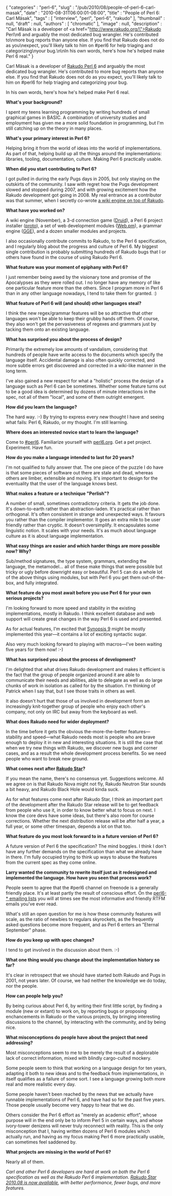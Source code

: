{
   "categories" : "perl-6",
   "slug" : "/pub/2010/08/people-of-perl-6-carl-masak",
   "date" : "2010-08-31T06:00:01-08:00",
   "title" : "People of Perl 6: Carl Mäsak",
   "tags" : [
      "interview",
      "perl",
      "perl-6",
      "rakudo"
   ],
   "thumbnail" : null,
   "draft" : null,
   "authors" : [
      "chromatic"
   ],
   "image" : null,
   "description" : "Carl Mäsak is a developer of <a href=\"http://www.rakudo.org/\">Rakudo Perl\n6</a> and arguably the most dedicated bug wrangler.  He's contributed to\nmore bug reports than anyone else.  If you find that Rakudo does not do as you\nexpect, you'll likely talk to him on #perl6 for help triaging and categorizing\nyour bug.\n\nIn his own words, here's how he's helped make Perl 6 real."
}





Carl Mäsak is a developer of [Rakudo Perl 6](http://www.rakudo.org/) and
arguably the most dedicated bug wrangler. He's contributed to more bug
reports than anyone else. If you find that Rakudo does not do as you
expect, you'll likely talk to him on \#perl6 for help triaging and
categorizing your bug.

In his own words, here's how he's helped make Perl 6 real.

**What's your background?**

I spent my teens learning programming by writing hundreds of small
graphical games in BASIC. A combination of university studies and
employment has given me a more solid foundation in programming, but I'm
still catching up on the theory in many places.

**What's your primary interest in Perl 6?**

Helping bring it from the world of ideas into the world of
implementations. As part of that, helping build up all the things around
the implementations: libraries, tooling, documentation, culture. Making
Perl 6 practically usable.

**When did you start contributing to Perl 6?**

I got pulled in during the early Pugs days in 2005, but only staying on
the outskirts of the community. I saw with regret how the Pugs
development slowed and stopped during 2007, and with growing excitement
how the Rakudo development got going in 2008. My real entrance as a
contributor was that summer, when I secretly co-wrote [a wiki engine on
top of Rakudo](http://november-wiki.org/).

**What have you worked on?**

A wiki engine (November), a 3-d connection game
([Druid](http://github.com/masak/druid/)), a Perl 6 project installer
([proto](http://github.com/masak/proto/)), a set of web development
modules ([Web.pm](http://github.com/masak/web/)), a grammar engine
([GGE](http://github.com/masak/gge/)), and a dozen smaller modules and
projects.

I also occasionally contribute commits to Rakudo, to the Perl 6
specification, and I regularly blog about the progress and culture of
Perl 6. My biggest single contribution is probably submitting hundreds
of Rakudo bugs that I or others have found in the course of using Rakudo
Perl 6.

**What feature was your moment of epiphany with Perl 6?**

I just remember being awed by the visionary tone and promise of the
Apocalypses as they were rolled out. I no longer have any memory of like
one particular feature more than the others. Since I program more in
Perl 6 than in any other language nowadays, I tend to take them for
granted. :)

**What feature of Perl 6 will (and should) other languages steal?**

I think the new regex/grammar features will be so attractive that other
languages won't be able to keep their grubby hands off them. Of course,
they also won't get the pervasiveness of regexes and grammars just by
tacking them onto an existing language.

**What has surprised you about the process of design?**

Primarily the extremely low amounts of vandalism, considering that
hundreds of people have write access to the documents which specify the
language itself. Accidental damage is also often quickly corrected, and
more subtle errors get discovered and corrected in a wiki-like manner in
the long term.

I've also gained a new respect for what a "holistic" process the design
of a language such as Perl 6 can be sometimes. Whether some feature
turns out to be a good idea is determined by dozens of minute
interactions in the spec, not all of them "local", and some of them
outright emergent.

**How did you learn the language?**

The hard way. :-) By trying to express every new thought I have and
seeing what fails: Perl 6, Rakudo, or my thought. I'm still learning.

**Where does an interested novice start to learn the language?**

Come to [\#perl6](http://perl6.org/community/irc). Familiarize yourself
with [perl6.org](http://perl6.org/). Get a pet project. Experiment. Have
fun.

**How do you make a language intended to last for 20 years?**

I'm not qualified to fully answer that. The one piece of the puzzle I do
have is that some pieces of software out there are stale and dead,
whereas others are limber, extensible and moving. It's important to
design for the eventuality that the user of the language knows best.

**What makes a feature or a technique "Perlish"?**

A number of small, sometimes contradictory criteria. It gets the job
done. It's down-to-earth rather than abstraction-laden. It's practical
rather than orthogonal. It's often consistent in strange and unexpected
ways. It favours you rather than the compiler implementor. It goes an
extra mile to be user friendly rather than cryptic. It doesn't
oversimplify. It encapsulates some linguistic notion. It scales with
your needs. It's as much about language culture as it is about language
implementation.

**What easy things are easier and which harder things are more possible
now? Why?**

Sub/method signatures, the type system, grammars, extending the
language, the metamodel... all of these make things that were possible
but tricky or ugly before downright easy or beautiful. Perl 5 can do a
whole lot of the above things using modules, but with Perl 6 you get
them out-of-the-box, and fully integrated.

**What feature do you most await before you use Perl 6 for your own
serious projects?**

I'm looking forward to more speed and stability in the existing
implementations, mostly in Rakudo. I think excellent database and web
support will create great changes in the way Perl 6 is used and
presented.

As for actual features, I'm excited that [Synopsis
9](http://perlcabal.org/syn/S09.html) might be mostly implemented this
year—it contains a lot of exciting syntactic sugar.

Also very much looking forward to playing with macros—I've been waiting
five years for them now! :-)

**What has surprised you about the process of development?**

I'm delighted that what drives Rakudo development and makes it efficient
is the fact that the group of people organized around it are able to
communicate their needs and abilities, able to delegate as well as do
large chunks of work in isolation as called for by the situation. I'm
thinking of Patrick when I say that, but I see those traits in others as
well.

It also doesn't hurt that those of us involved in development form an
increasingly knit-together group of people who enjoy each other's
company, not only on IRC but away from the keyboard as well.

**What does Rakudo need for wider deployment?**

In the time before it gets the obvious the-more-the-better features—
stability and speed—what Rakudo needs most is people who are brave
enough to deploy it in new and interesting situations. It is still the
case that when we try new things with Rakudo, we discover new bugs and
corner cases, and as a result the whole development process benefits. So
we need people who want to break new ground.

**What comes next after [Rakudo
Star](/media/_pub_2010_08_people-of-perl-6-carl-masak/welcome-rakudo-star.html)?**

If you mean the name, there's no consensus yet. Suggestions welcome. All
we agree on is that Rakudo Nova might not fly, Rakudo Neutron Star
sounds a bit heavy, and Rakudo Black Hole would kinda suck.

As for what features come next after Rakudo Star, I think an important
part of the development after the Rakudo Star release will be to get
feedback from people who use it, in order to know better what to focus
on next. I know the core devs have some ideas, but there's also room for
course corrections. Whether the next distribution release will be after
half a year, a full year, or some other timespan, depends a lot on that
too.

**What feature do you most look forward to in a future version of Perl
6?**

A future version of Perl 6 the specification? The mind boggles. I think
I don't have any further demands on the specification than what we
already have in there. I'm fully occupied trying to think up ways to
abuse the features from the current spec as they come online.

**Larry wanted the community to rewrite itself just as it redesigned and
implemented the language. How have you seen that process work?**

People seem to agree that the \#perl6 channel on freenode is a generally
friendly place. It's at least partly the result of conscious effort. On
the [perl6-\* emailing lists](http://dev.perl.org/perl6/lists/) you will
at times see the most informative and friendly RTFM emails you've ever
read.

What's still an open question for me is how these community features
will scale, as the ratio of newbies to regulars skyrockets, as the
frequently asked questions become more frequent, and as Perl 6 enters an
"Eternal September" phase.

**How do you keep up with spec changes?**

I tend to get involved in the discussion about them. :-)

**What one thing would you change about the implementation history so
far?**

It's clear in retrospect that we should have started both Rakudo and
Pugs in 2001, not years later. Of course, we had neither the knowledge
we do today, nor the people.

**How can people help you?**

By being curious about Perl 6, by writing their first little script, by
finding a module (new or extant) to work on, by reporting bugs or
proposing enchancements in Rakudo or the various projects, by bringing
interesting discussions to the channel, by interacting with the
community, and by being nice.

**What misconceptions do people have about the project that need
addressing?**

Most misconceptions seem to me to be merely the result of a deplorable
lack of correct information, mixed with blindly cargo-culted mockery.

Some people seem to think that working on a language design for ten
years, adapting it both to new ideas and to the feedback from
implementations, in itself qualifies as a failure of some sort. I see a
language growing both more real and more realistic every day.

Some people haven't been reached by the news that we actually have
runnable implementations of Perl 6, and have had so for the past five
years. Those people usually become very happy to hear that we do.

Others consider the Perl 6 effort as "merely an academic effort", whose
purpose will in the end only be to inform Perl 5 in certain ways, and
whose ivory-tower denizens will never truly reconnect with reality. This
is the only misconception that I, having written dozens of Perl 6
modules which actually run, and having as my focus making Perl 6 more
practically usable, can sometimes feel saddened by.

**What projects are missing in the world of Perl 6?**

Nearly all of them.

*Carl and other Perl 6 developers are hard at work on both the Perl 6
specification as well as the Rakudo Perl 6 implementation. [Rakudo Star
2010.08 is now
available](http://rakudo.org/announce/rakudo-star/2010.08), with better
performance, fewer bugs, and more features.*


